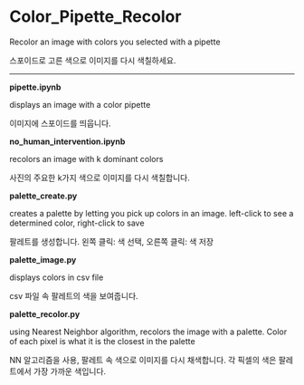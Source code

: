 # Color_Pipette_Recolor

Recolor an image with colors you selected with a pipette

스포이드로 고른 색으로 이미지를 다시 색칠하세요.

------------

**pipette.ipynb**

displays an image with a color pipette

이미지에 스포이드를 띄웁니다.

**no_human_intervention.ipynb**

recolors an image with k dominant colors

사진의 주요한 k가지 색으로 이미지를 다시 색칠합니다.

**palette_create.py**

creates a palette by letting you pick up colors in an image. left-click to see a determined color, right-click to save

팔레트를 생성합니다. 왼쪽 클릭: 색 선택, 오른쪽 클릭: 색 저장

**palette_image.py**

displays colors in csv file

csv 파일 속 팔레트의 색을 보여줍니다.

**palette_recolor.py**

using Nearest Neighbor algorithm, recolors the image with a palette. Color of each pixel is what it is the closest in the palette

NN 알고리즘을 사용, 팔레트 속 색으로 이미지를 다시 채색합니다. 각 픽셀의 색은 팔레트에서 가장 가까운 색입니다.
